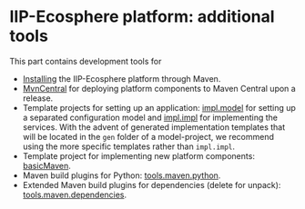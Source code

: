 # IIP-Ecosphere platform: additional tools

This part contains development tools for
* [Installing](Install/README.md) the IIP-Ecosphere platform through Maven.
* [MvnCentral](Install/README.md) for deploying  platform components to Maven Central upon a release.
* Template projects for setting up an application: [impl.model](impl.model/README.md) for setting up a separated configuration model and [impl.impl](impl.impl/README.md) for implementing the services. With the advent of generated implementation templates that will be located in the `gen` folder of a model-project, we recommend using the more specific templates rather than `impl.impl`.
* Template project for implementing new platform components: [basicMaven](basicMaven/README.md).
* Maven build plugins for Python: [tools.maven.python](tools.maven.python/README.md).
* Extended Maven build plugins for dependencies (delete for unpack): [tools.maven.dependencies](tools.maven.dependencies/README.md).